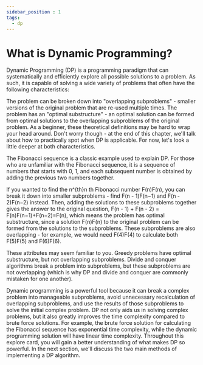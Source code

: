 ```yaml
---
sidebar_position : 1
tags:
  - dp
---
```


# What is Dynamic Programming?

Dynamic Programming (DP) is a programming paradigm that can systematically and efficiently explore all possible solutions to a problem. As such, it is capable of solving a wide variety of problems that often have the following characteristics:

The problem can be broken down into "overlapping subproblems" - smaller versions of the original problem that are re-used multiple times.
The problem has an "optimal substructure" - an optimal solution can be formed from optimal solutions to the overlapping subproblems of the original problem.
As a beginner, these theoretical definitions may be hard to wrap your head around. Don't worry though - at the end of this chapter, we'll talk about how to practically spot when DP is applicable. For now, let's look a little deeper at both characteristics.

The Fibonacci sequence is a classic example used to explain DP. For those who are unfamiliar with the Fibonacci sequence, it is a sequence of numbers that starts with 0, 1, and each subsequent number is obtained by adding the previous two numbers together.

If you wanted to find the n^{th}n th Fibonacci number F(n)F(n), you can break it down into smaller subproblems - find F(n - 1)F(n−1) and F(n - 2)F(n−2) instead. Then, adding the solutions to these subproblems together gives the answer to the original question, F(n - 1) + F(n - 2) = F(n)F(n−1)+F(n−2)=F(n), which means the problem has optimal substructure, since a solution F(n)F(n) to the original problem can be formed from the solutions to the subproblems. These subproblems are also overlapping - for example, we would need F(4)F(4) to calculate both F(5)F(5) and F(6)F(6).

These attributes may seem familiar to you. Greedy problems have optimal substructure, but not overlapping subproblems. Divide and conquer algorithms break a problem into subproblems, but these subproblems are not overlapping (which is why DP and divide and conquer are commonly mistaken for one another).

Dynamic programming is a powerful tool because it can break a complex problem into manageable subproblems, avoid unnecessary recalculation of overlapping subproblems, and use the results of those subproblems to solve the initial complex problem. DP not only aids us in solving complex problems, but it also greatly improves the time complexity compared to brute force solutions. For example, the brute force solution for calculating the Fibonacci sequence has exponential time complexity, while the dynamic programming solution will have linear time complexity. Throughout this explore card, you will gain a better understanding of what makes DP so powerful. In the next section, we'll discuss the two main methods of implementing a DP algorithm.
